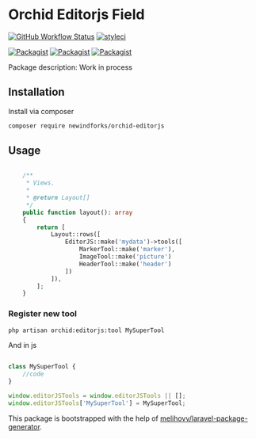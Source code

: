 # Orchid Editorjs Field

[![GitHub Workflow Status](https://github.com/AlexSabur/orchid-editorjs-field/workflows/Run%20tests/badge.svg)](https://github.com/AlexSabur/orchid-editorjs-field/actions)
[![styleci](https://styleci.io/repos/188413486/shield)](https://styleci.io/repos/188413486)

[![Packagist](https://img.shields.io/packagist/v/AlexSabur/orchid-editorjs-field.svg)](https://packagist.org/packages/AlexSabur/orchid-editorjs-field)
[![Packagist](https://poser.pugx.org/AlexSabur/orchid-editorjs-field/d/total.svg)](https://packagist.org/packages/AlexSabur/orchid-editorjs-field)
[![Packagist](https://img.shields.io/packagist/l/AlexSabur/orchid-editorjs-field.svg)](https://packagist.org/packages/AlexSabur/orchid-editorjs-field)

Package description: Work in process

## Installation

Install via composer
```bash
composer require newindforks/orchid-editorjs
```

## Usage

```php

    /**
     * Views.
     *
     * @return Layout[]
     */
    public function layout(): array
    {
        return [
            Layout::rows([
                EditorJS::make('mydata')->tools([
                    MarkerTool::make('marker'),
                    ImageTool::make('picture')
                    HeaderTool::make('header')
                ])
            ]),
        ];
    }

```

### Register new tool

```bash
php artisan orchid:editorjs:tool MySuperTool
```

And in js
```js

class MySuperTool {
    //code
}

window.editorJSTools = window.editorJSTools || [];
window.editorJSTools['MySuperTool'] = MySuperTool;

```

This package is bootstrapped with the help of
[melihovv/laravel-package-generator](https://github.com/melihovv/laravel-package-generator).
